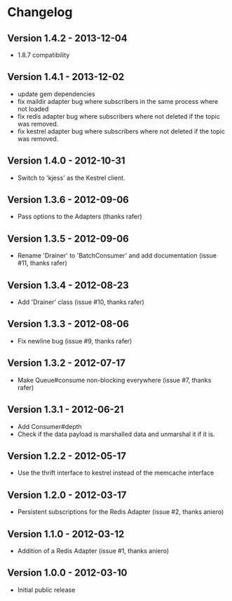 # Changelog

## Version 1.4.2 - 2013-12-04

* 1.8.7 compatibility

## Version 1.4.1 - 2013-12-02

* update gem dependencies
* fix maildir adapter bug where subscribers in the same process where not loaded
* fix redis adapter bug where subscribers where not deleted if the topic was 
  removed.
* fix kestrel adapter bug where subscribers where not deleted if the topic was
  removed.

## Version 1.4.0 - 2012-10-31

* Switch to 'kjess' as the Kestrel client.

## Version 1.3.6 - 2012-09-06

* Pass options to the Adapters (thanks rafer)

## Version 1.3.5 - 2012-09-06

* Rename 'Drainer' to 'BatchConsumer' and add documentation (issue #11, thanks rafer)

## Version 1.3.4 - 2012-08-23

* Add 'Drainer' class (issue #10, thanks rafer)

## Version 1.3.3 - 2012-08-06

* Fix newline bug (issue #9, thanks rafer)

## Version 1.3.2 - 2012-07-17

* Make Queue#consume non-blocking everywhere (issue #7, thanks rafer)

## Version 1.3.1 - 2012-06-21

* Add Consumer#depth
* Check if the data payload is marshalled data and unmarshal it if it is.

## Version 1.2.2 - 2012-05-17

* Use the thrift interface to kestrel instead of the memcache interface

## Version 1.2.0 - 2012-03-17

* Persistent subscriptions for the Redis Adapter (issue #2, thanks aniero)

## Version 1.1.0 - 2012-03-12

* Addition of a Redis Adapter (issue #1, thanks aniero)

## Version 1.0.0 - 2012-03-10

* Initial public release

